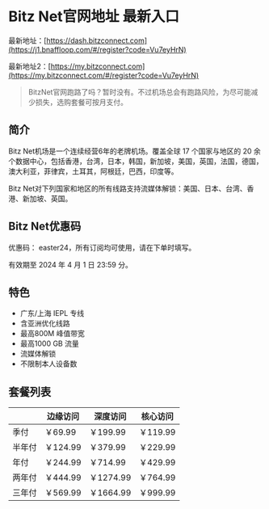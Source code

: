 # Bitz Net官网地址 最新入口

最新地址：[https://dash.bitzconnect.com](https://j1.bnaffloop.com/#/register?code=Vu7eyHrN)

最新地址2：[https://my.bitzconnect.com](https://my.bitzconnect.com/#/register?code=Vu7eyHrN)

> BitzNet官网跑路了吗？暂时没有。不过机场总会有跑路风险，为尽可能减少损失，选购套餐可按月支付。

## 简介

Bitz Net机场是一个连续经营6年的老牌机场。覆盖全球 17 个国家与地区的 20 余个数据中心，包括香港，台湾，日本，韩国，新加坡，美国，英国，法国，德国，澳大利亚，菲律宾，土耳其，阿根廷，巴西，印度等。

Bitz Net对下列国家和地区的所有线路支持流媒体解锁：美国、日本、台湾、香港、新加坡、英国。

## Bitz Net优惠码

优惠码： easter24，所有订阅均可使用，请在下单时填写。

有效期至 2024 年 4 月 1 日 23:59 分。

## 特色

* 广东/上海 IEPL 专线
* 含亚洲优化线路
* 最高800M 峰值带宽
* 最高1000 GB 流量
* 流媒体解锁
* 不限制本人设备数

## 套餐列表

||边缘访问|深度访问|核心访问|
|----|----|----|----|
|季付|￥69.99|￥199.99|￥119.99|
|半年付|￥124.99|￥379.99|￥229.99|
|年付|￥244.99|￥714.99|￥429.99|
|两年付|￥444.99|￥1274.99|￥764.99|
|三年付|￥569.99|￥1664.99|￥999.99|
